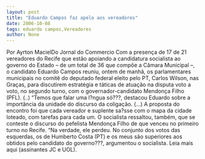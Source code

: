 ```yaml
---
layout: post
title: "Eduardo Campos faz apelo aos vereadores"
date: 2006-10-08
tags: eduardo campos,Vereadores
author: None
---
```

Por Ayrton MacielDo
 Jornal do Commercio
Com a presença de 17 de 21 vereadores do Recife que estão apoiando a candidatura socialista ao governo do Estado – de um total de 36 que compôe a Câmara Municipal –, o candidato Eduardo Campos reuniu, ontem de manhã, os parlamentares municipais no comitê do deputado federal eleito pelo PT, Carlos Wilson, nas Graças, para discutirem estratégia e táticas de atuação na disputa voto a voto, no segundo turno, com o governador-candidato Mendonça Filho (PFL). 
(..) “Temos que falar uma l?ngua só???, destacou Eduardo sobre a importância da unidade do discurso da coligação. (...) A proposta do encontro foi que cada vereador e suplente sa?sse com o mapa da cidade loteado, com tarefas para cada um. 
O socialista ressaltou, também, que se conteste o discurso do pefelista Mendonça Filho de que venceu no primeiro turno no Recife. 
“Na verdade, ele perdeu. No conjunto dos votos das esquerdas, os de Humberto Costa (PT) e os meus são superiores aos obtidos pelo candidato do governo???, argumentou o socialista.
Leia mais aqui (assinantes JC e UOL). 